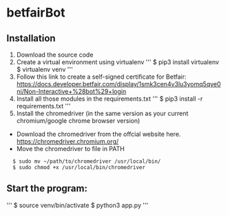 # betfairBot

## Installation
1. Download the source code
2. Create a virtual environment using virtualenv 
'''
$ pip3 install virtualenv
$ virtualenv venv
'''
3. Follow this link to create a self-signed certificate for Betfair: https://docs.developer.betfair.com/display/1smk3cen4v3lu3yomq5qye0ni/Non-Interactive+%28bot%29+login 
4. Install all those modules in the requirements.txt
'''
$ pip3 install -r requirements.txt
'''
5. Install the chromedriver (in the same version as your current chromium/google chrome browser version)
- Download the chromedriver from the offcial website here. https://chromedriver.chromium.org/
- Move the chromedriver to file in PATH
```
  $ sudo mv ~/path/to/chromedriver /usr/local/bin/
  $ sudo chmod +x /usr/local/bin/chromedriver
```

## Start the program:
'''
$ source venv/bin/activate
$ python3 app.py
'''
